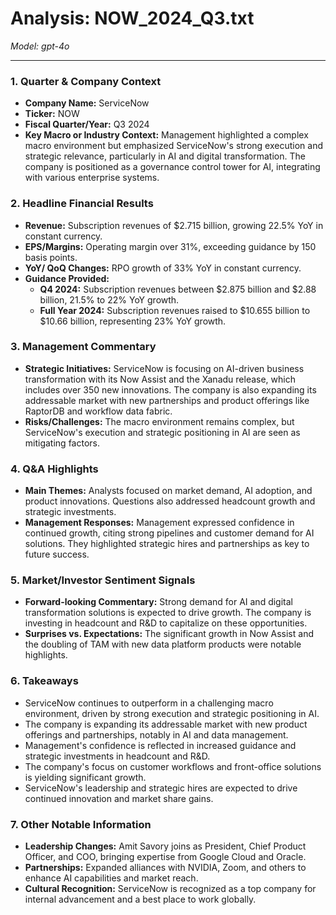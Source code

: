 # Analysis: NOW_2024_Q3.txt

*Model: gpt-4o*

---

### 1. Quarter & Company Context
- **Company Name:** ServiceNow
- **Ticker:** NOW
- **Fiscal Quarter/Year:** Q3 2024
- **Key Macro or Industry Context:** Management highlighted a complex macro environment but emphasized ServiceNow's strong execution and strategic relevance, particularly in AI and digital transformation. The company is positioned as a governance control tower for AI, integrating with various enterprise systems.

### 2. Headline Financial Results
- **Revenue:** Subscription revenues of $2.715 billion, growing 22.5% YoY in constant currency.
- **EPS/Margins:** Operating margin over 31%, exceeding guidance by 150 basis points.
- **YoY/ QoQ Changes:** RPO growth of 33% YoY in constant currency.
- **Guidance Provided:**
  - **Q4 2024:** Subscription revenues between $2.875 billion and $2.88 billion, 21.5% to 22% YoY growth.
  - **Full Year 2024:** Subscription revenues raised to $10.655 billion to $10.66 billion, representing 23% YoY growth.

### 3. Management Commentary
- **Strategic Initiatives:** ServiceNow is focusing on AI-driven business transformation with its Now Assist and the Xanadu release, which includes over 350 new innovations. The company is also expanding its addressable market with new partnerships and product offerings like RaptorDB and workflow data fabric.
- **Risks/Challenges:** The macro environment remains complex, but ServiceNow's execution and strategic positioning in AI are seen as mitigating factors.

### 4. Q&A Highlights
- **Main Themes:** Analysts focused on market demand, AI adoption, and product innovations. Questions also addressed headcount growth and strategic investments.
- **Management Responses:** Management expressed confidence in continued growth, citing strong pipelines and customer demand for AI solutions. They highlighted strategic hires and partnerships as key to future success.

### 5. Market/Investor Sentiment Signals
- **Forward-looking Commentary:** Strong demand for AI and digital transformation solutions is expected to drive growth. The company is investing in headcount and R&D to capitalize on these opportunities.
- **Surprises vs. Expectations:** The significant growth in Now Assist and the doubling of TAM with new data platform products were notable highlights.

### 6. Takeaways
- ServiceNow continues to outperform in a challenging macro environment, driven by strong execution and strategic positioning in AI.
- The company is expanding its addressable market with new product offerings and partnerships, notably in AI and data management.
- Management's confidence is reflected in increased guidance and strategic investments in headcount and R&D.
- The company's focus on customer workflows and front-office solutions is yielding significant growth.
- ServiceNow's leadership and strategic hires are expected to drive continued innovation and market share gains.

### 7. Other Notable Information
- **Leadership Changes:** Amit Savory joins as President, Chief Product Officer, and COO, bringing expertise from Google Cloud and Oracle.
- **Partnerships:** Expanded alliances with NVIDIA, Zoom, and others to enhance AI capabilities and market reach.
- **Cultural Recognition:** ServiceNow is recognized as a top company for internal advancement and a best place to work globally.